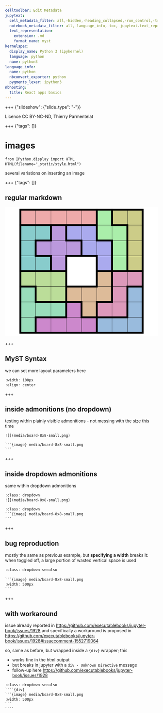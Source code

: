 ```yaml
---
celltoolbar: Edit Metadata
jupytext:
  cell_metadata_filter: all,-hidden,-heading_collapsed,-run_control,-trusted
  notebook_metadata_filter: all,-language_info,-toc,-jupytext.text_representation.jupytext_version,-jupytext.text_representation.format_version
  text_representation:
    extension: .md
    format_name: myst
kernelspec:
  display_name: Python 3 (ipykernel)
  language: python
  name: python3
language_info:
  name: python
  nbconvert_exporter: python
  pygments_lexer: ipython3
nbhosting:
  title: React apps basics
---
```


+++ {"slideshow": {"slide_type": "-"}}

Licence CC BY-NC-ND, Thierry Parmentelat

+++ {"tags": []}

# images

```{code-cell} ipython3
from IPython.display import HTML
HTML(filename="_static/style.html")
```

several variations on inserting an image

+++ {"tags": []}

## regular markdown

![alt text](media/board-8x8.png)

+++

## MyST Syntax

we can set more layout parameters here

```{image} media/board-8x8.png
:width: 100px
:align: center
```

+++

## inside admonitions (no dropdown)

testing within plainly visible admonitions - not messing with the size this time

```{admonition} no dropdown and regular markdown
![](media/board-8x8-small.png)
```

````{admonition} no dropdown and with MyST syntax
```{image} media/board-8x8-small.png
```
````

+++

## inside dropdown admonitions

same within dropdown admonitions

```{admonition} with dropdown and regular markdown
:class: dropdown
![](media/board-8x8-small.png)
```

````{admonition} with dropdown and with MyST syntax
:class: dropdown
```{image} media/board-8x8-small.png
```
````

+++

## bug reproduction

mostly the same as previous example, but **specifying a width** breaks it:  
when toggled off, a large portion of wasted vertical space is used

````{admonition} with dropdown, MyST syntax and width
:class: dropdown seealso

```{image} media/board-8x8-small.png
:width: 500px
```
````

+++

## with workaround

issue already reported in <https://github.com/executablebooks/jupyter-book/issues/1928> 
and specifically a workaround is proposed in <https://github.com/executablebooks/jupyter-book/issues/1928#issuecomment-1552719064>

so, same as before, but wrapped inside a `{div}` wrapper; this

* works fine in the html output
* but breaks in jupyter with a `div - Unknown Directive` message
* follow-up here https://github.com/executablebooks/jupyter-book/issues/1928

`````{admonition} with dropdown, MyST syntax and width
:class: dropdown seealso
````{div}
```{image} media/board-8x8-small.png
:width: 500px
```
````
`````
